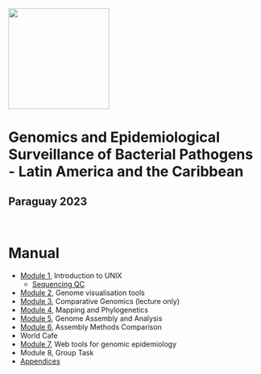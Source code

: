 <img src="https://coursesandconferences.wellcomeconnectingscience.org/wp-content/themes/wcc_courses_and_conferences/dist/assets/svg/logo.svg" width="200" height="200">

# Genomics and Epidemiological Surveillance of Bacterial Pathogens - Latin America and the Caribbean
## Paraguay 2023

<br>

# Manual

- [Module 1](), Introduction to UNIX
  - [Sequencing QC]()
- [Module 2](), Genome visualisation tools
- [Module 3](), Comparative Genomics (lecture only)
- [Module 4](), Mapping and Phylogenetics
- [Module 5](), Genome Assembly and Analysis
- [Module 6](https://github.com/WCSCourses/GenEpiLAC2024/blob/main/Manuals/Assembly_method_comparison/Assembly_method_comparison.md), Assembly Methods Comparison
- World Cafe
- [Module 7](), Web tools for genomic epidemiology
- Module 8, Group Task
- [Appendices]()
